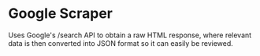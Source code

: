 # Google Scraper
Uses Google's /search API to obtain a raw HTML response, where relevant data is then converted into JSON format so it can easily be reviewed.
